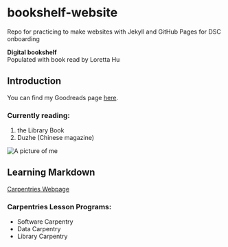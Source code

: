 # bookshelf-website
Repo for practicing to make websites with Jekyll and GitHub Pages for DSC onboarding 

**Digital bookshelf**  
Populated with book read by Loretta Hu 

## Introduction
You can find my Goodreads page [here](https://media.licdn.com/dms/image/C5603AQGIDZqsEEpxiw/profile-displayphoto-shrink_800_800/0/1643879805240?e=2147483647&v=beta&t=gKVeGfybqeaDs4jvuEKwCJcktL0VMhw4uIwYUZ0oUJM).

### Currently reading:
1. the Library Book 
2. Duzhe (Chinese magazine) 

![A picture of me](https://media.licdn.com/dms/image/C5603AQGIDZqsEEpxiw/profile-displayphoto-shrink_800_800/0/1643879805240?e=2147483647&v=beta&t=gKVeGfybqeaDs4jvuEKwCJcktL0VMhw4uIwYUZ0oUJM)









## Learning Markdown

[Carpentries Webpage](https://carpentries.org/)

### Carpentries Lesson Programs:
- Software Carpentry
- Data Carpentry
- Library Carpentry
